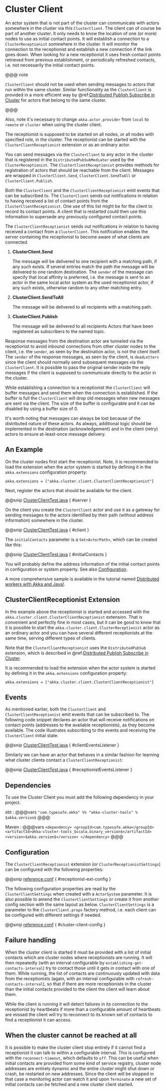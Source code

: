 # Cluster Client

An actor system that is not part of the cluster can communicate with actors
somewhere in the cluster via this `ClusterClient`. The client can of course be part of
another cluster. It only needs to know the location of one (or more) nodes to use as initial
contact points. It will establish a connection to a `ClusterReceptionist` somewhere in
the cluster. It will monitor the connection to the receptionist and establish a new
connection if the link goes down. When looking for a new receptionist it uses fresh
contact points retrieved from previous establishment, or periodically refreshed contacts,
i.e. not necessarily the initial contact points.

@@@ note

`ClusterClient` should not be used when sending messages to actors that run
within the same cluster. Similar functionality as the `ClusterClient` is
provided in a more efficient way by @ref:[Distributed Publish Subscribe in Cluster](distributed-pub-sub.md) for actors that
belong to the same cluster.

@@@

Also, note it's necessary to change `akka.actor.provider` from `local`
to `remote` or `cluster` when using
the cluster client.

The receptionist is supposed to be started on all nodes, or all nodes with specified role,
in the cluster. The receptionist can be started with the `ClusterClientReceptionist` extension
or as an ordinary actor.

You can send messages via the `ClusterClient` to any actor in the cluster that is registered
in the `DistributedPubSubMediator` used by the `ClusterReceptionist`.
The `ClusterClientReceptionist` provides methods for registration of actors that
should be reachable from the client. Messages are wrapped in `ClusterClient.Send`,
`ClusterClient.SendToAll` or `ClusterClient.Publish`.

Both the `ClusterClient` and the `ClusterClientReceptionist` emit events that can be subscribed to.
The `ClusterClient` sends out notifications in relation to having received a list of contact points
from the `ClusterClientReceptionist`. One use of this list might be for the client to record its
contact points. A client that is restarted could then use this information to supersede any previously
configured contact points.

The `ClusterClientReceptionist` sends out notifications in relation to having received a contact
from a `ClusterClient`. This notification enables the server containing the receptionist to become aware of
what clients are connected.

1. **ClusterClient.Send**

    The message will be delivered to one recipient with a matching path, if any such
    exists. If several entries match the path the message will be delivered
    to one random destination. The `sender` of the message can specify that local
    affinity is preferred, i.e. the message is sent to an actor in the same local actor
    system as the used receptionist actor, if any such exists, otherwise random to any other
    matching entry.

2. **ClusterClient.SendToAll**

    The message will be delivered to all recipients with a matching path.

3. **ClusterClient.Publish**

    The message will be delivered to all recipients Actors that have been registered as subscribers
    to the named topic.

Response messages from the destination actor are tunneled via the receptionist
to avoid inbound connections from other cluster nodes to the client, i.e.
the `sender`, as seen by the destination actor, is not the client itself.
The `sender` of the response messages, as seen by the client, is `deadLetters`
since the client should normally send subsequent messages via the `ClusterClient`.
It is possible to pass the original sender inside the reply messages if
the client is supposed to communicate directly to the actor in the cluster.

While establishing a connection to a receptionist the `ClusterClient` will buffer
messages and send them when the connection is established. If the buffer is full
the `ClusterClient` will drop old messages when new messages are sent via the client.
The size of the buffer is configurable and it can be disabled by using a buffer size of 0.

It's worth noting that messages can always be lost because of the distributed nature
of these actors. As always, additional logic should be implemented in the destination
(acknowledgement) and in the client (retry) actors to ensure at-least-once message delivery.

## An Example

On the cluster nodes first start the receptionist. Note, it is recommended to load the extension
when the actor system is started by defining it in the `akka.extensions` configuration property:

```
akka.extensions = ["akka.cluster.client.ClusterClientReceptionist"]
```

Next, register the actors that should be available for the client.

@@snip [ClusterClientTest.java]($akka$/akka-cluster-tools/src/test/java/akka/cluster/client/ClusterClientTest.java) { #server }

On the client you create the `ClusterClient` actor and use it as a gateway for sending
messages to the actors identified by their path (without address information) somewhere
in the cluster.

@@snip [ClusterClientTest.java]($akka$/akka-cluster-tools/src/test/java/akka/cluster/client/ClusterClientTest.java) { #client }

The `initialContacts` parameter is a `Set<ActorPath>`, which can be created like this:

@@snip [ClusterClientTest.java]($akka$/akka-cluster-tools/src/test/java/akka/cluster/client/ClusterClientTest.java) { #initialContacts }

You will probably define the address information of the initial contact points in configuration or system property.
See also [Configuration](#cluster-client-config).

A more comprehensive sample is available in the tutorial named [Distributed workers with Akka and Java!](https://github.com/typesafehub/activator-akka-distributed-workers-java).

## ClusterClientReceptionist Extension

In the example above the receptionist is started and accessed with the `akka.cluster.client.ClusterClientReceptionist` extension.
That is convenient and perfectly fine in most cases, but it can be good to know that it is possible to
start the `akka.cluster.client.ClusterReceptionist` actor as an ordinary actor and you can have several
different receptionists at the same time, serving different types of clients.

Note that the `ClusterClientReceptionist` uses the `DistributedPubSub` extension, which is described
in @ref:[Distributed Publish Subscribe in Cluster](distributed-pub-sub.md).

It is recommended to load the extension when the actor system is started by defining it in the
`akka.extensions` configuration property:

```
akka.extensions = ["akka.cluster.client.ClusterClientReceptionist"]
```

## Events

As mentioned earlier, both the `ClusterClient` and `ClusterClientReceptionist` emit events that can be subscribed to.
The following code snippet declares an actor that will receive notifications on contact points (addresses to the available
receptionists), as they become available. The code illustrates subscribing to the events and receiving the `ClusterClient`
initial state.

@@snip [ClusterClientTest.java]($akka$/akka-cluster-tools/src/test/java/akka/cluster/client/ClusterClientTest.java) { #clientEventsListener }

Similarly we can have an actor that behaves in a similar fashion for learning what cluster clients contact a `ClusterClientReceptionist`:

@@snip [ClusterClientTest.java]($akka$/akka-cluster-tools/src/test/java/akka/cluster/client/ClusterClientTest.java) { #receptionistEventsListener }

## Dependencies

To use the Cluster Client you must add the following dependency in your project.

sbt
:   @@@vars
    ```
    "com.typesafe.akka" %% "akka-cluster-tools" % $akka.version$
    ```
    @@@

Maven
:   @@@vars
    ```
    <dependency>
      <groupId>com.typesafe.akka</groupId>
      <artifactId>akka-cluster-tools_$scala.binary_version$</artifactId>
      <version>$akka.version$</version>
    </dependency>
    ```
    @@@

<a id="cluster-client-config"></a>
## Configuration

The `ClusterClientReceptionist` extension (or `ClusterReceptionistSettings`) can be configured
with the following properties:

@@snip [reference.conf]($akka$/akka-cluster-tools/src/main/resources/reference.conf) { #receptionist-ext-config }

The following configuration properties are read by the `ClusterClientSettings`
when created with a `ActorSystem` parameter. It is also possible to amend the `ClusterClientSettings`
or create it from another config section with the same layout as below. `ClusterClientSettings` is
a parameter to the `ClusterClient.props` factory method, i.e. each client can be configured
with different settings if needed.

@@snip [reference.conf]($akka$/akka-cluster-tools/src/main/resources/reference.conf) { #cluster-client-config }

## Failure handling

When the cluster client is started it must be provided with a list of initial contacts which are cluster
nodes where receptionists are running. It will then repeatedly (with an interval configurable
by `establishing-get-contacts-interval`) try to contact those until it gets in contact with one of them.
While running, the list of contacts are continuously updated with data from the receptionists (again, with an
interval configurable with `refresh-contacts-interval`), so that if there are more receptionists in the cluster
than the initial contacts provided to the client the client will learn about them.

While the client is running it will detect failures in its connection to the receptionist by heartbeats
if more than a configurable amount of heartbeats are missed the client will try to reconnect to its known
set of contacts to find a receptionist it can access.

## When the cluster cannot be reached at all

It is possible to make the cluster client stop entirely if it cannot find a receptionist it can talk to
within a configurable interval. This is configured with the `reconnect-timeout`, which defaults to `off`.
This can be useful when initial contacts are provided from some kind of service registry, cluster node addresses
are entirely dynamic and the entire cluster might shut down or crash, be restarted on new addresses. Since the
client will be stopped in that case a monitoring actor can watch it and upon `Terminate` a new set of initial
contacts can be fetched and a new cluster client started.
